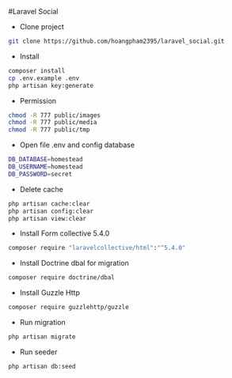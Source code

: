 #Laravel Social

- Clone project
```bash
git clone https://github.com/hoangpham2395/laravel_social.git
```
- Install
```bash
composer install
cp .env.example .env
php artisan key:generate
```
- Permission
```bash
chmod -R 777 public/images
chmod -R 777 public/media
chmod -R 777 public/tmp
```

* Open file .env and config database
```bash
DB_DATABASE=homestead
DB_USERNAME=homestead
DB_PASSWORD=secret
```

* Delete cache
```bash
php artisan cache:clear
php artisan config:clear
php artisan view:clear
```

* Install Form collective 5.4.0
```bash
composer require "laravelcollective/html":"^5.4.0"
```

* Install Doctrine dbal for migration
```bash
composer require doctrine/dbal
```

* Install Guzzle Http
```bash
composer require guzzlehttp/guzzle
```

* Run migration
```bash
php artisan migrate
```

* Run seeder
```bash
php artisan db:seed
```
